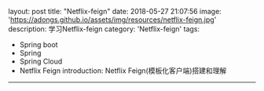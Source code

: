 layout: post
title: "Netflix-feign"
date: 2018-05-27 21:07:56
image: 'https://adongs.github.io/assets/img/resources/netflix-feign.jpg'
description: 学习Netflix-feign
category: 'Netflix-feign'
tags:
- Spring boot
- Spring
- Spring Cloud
- Netflix Feign
introduction: Netflix Feign(模板化客户端)搭建和理解
---